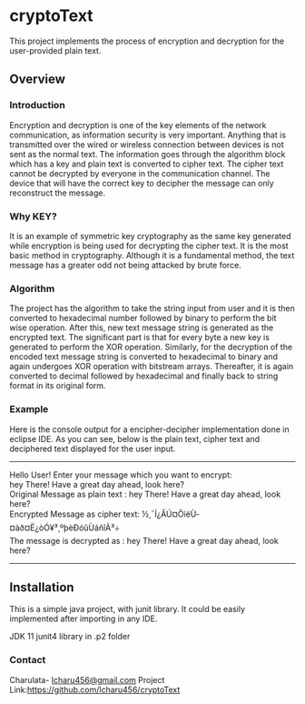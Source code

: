 # cryptoText
This project implements the process of encryption and decryption 
for the user-provided plain text.

## Overview ##

### Introduction ###
Encryption and decryption is one of the key elements of the network communication,
as information security is very important. Anything that is transmitted over the wired or wireless
connection between devices is not sent as the normal text. The information goes through the algorithm block
which has a key and plain text is converted to cipher text. 
The cipher text cannot be decrypted by everyone in the communication channel. The device that will have the 
correct key to decipher the message can only reconstruct the message.

### Why KEY? ###
It is an example of symmetric key cryptography as the same key generated while encryption is being used 
for decrypting the cipher text. It is the most basic method in cryptography. Although it is a fundamental 
method, the text message has a greater odd not being attacked by brute force. 

### Algorithm ###
The project has the algorithm to take the string input from user and it is then converted to hexadecimal 
number followed by binary to perform the bit wise operation. After this, new text message string is generated
as the encrypted text. The significant part is that for every byte a new key is generated to perform the XOR 
operation. Similarly, for the decryption of the encoded text message string is converted to hexadecimal to 
binary and again undergoes XOR operation with bitstream arrays. Thereafter, it is again converted to decimal
followed by hexadecimal and finally back to string format in its original form.
 

### Example ###
Here is the console output for a encipher-decipher implementation done in eclipse IDE. As you 
can see, below is the plain text, cipher text and deciphered text displayed for the user input.

-----------------------------------------------------------------------------------------------
Hello User!
Enter your message which you want to encrypt:\
hey There! Have a great day ahead, look here?\
Original Message as plain text  : hey There! Have a great day ahead, look here?\
Encrypted Message as cipher text: ½¸¯Í¿ÂÚ¤ÔìëÙ­¤àð¤Ë¿òÓ¥³¸ºþèÐóûÙáñîÀ³÷\
The message is decrypted as     : hey There! Have a great day ahead, look here?

-----------------------------------------------------------------------------------------------

## Installation ##
This is a simple java project, with junit library. It could be easily implemented after 
importing in any IDE.

JDK 11
junit4 library in .p2 folder


### Contact ###
Charulata- lcharu456@gmail.com
Project Link:https://github.com/lcharu456/cryptoText


